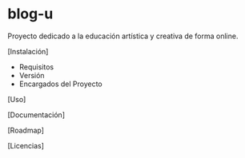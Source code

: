 # blog-u
Proyecto dedicado a la educación artística y creativa de forma online.

[Instalación]

  - Requisitos
  - Versión
  - Encargados del Proyecto

[Uso]

[Documentación]

[Roadmap]

[Licencias]
